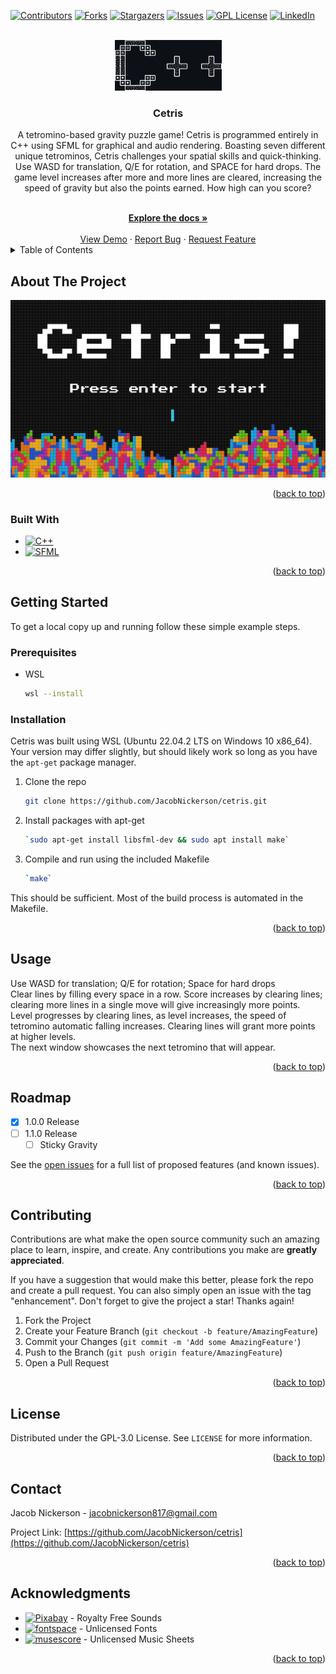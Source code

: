<a id="readme-top"></a>



<!-- PROJECT SHIELDS -->
<!--
*** I'm using markdown "reference style" links for readability.
*** Reference links are enclosed in brackets [ ] instead of parentheses ( ).
*** See the bottom of this document for the declaration of the reference variables
*** for contributors-url, forks-url, etc. This is an optional, concise syntax you may use.
*** https://www.markdownguide.org/basic-syntax/#reference-style-links
-->
[![Contributors][contributors-shield]][contributors-url]
[![Forks][forks-shield]][forks-url]
[![Stargazers][stars-shield]][stars-url]
[![Issues][issues-shield]][issues-url]
[![GPL License][license-shield]][license-url]
[![LinkedIn][linkedin-shield]][linkedin-url]



<!-- PROJECT LOGO -->
<br />
<div align="center">
  <a href="https://github.com/JacobNickerson/cetris">
    <img src="images/logo.png" alt="Logo" width="171" height="81">
  </a>

<h3 align="center">Cetris</h3>

  <p align="center">
    A tetromino-based gravity puzzle game! Cetris is programmed entirely in C++ using SFML for graphical and audio rendering. 
    Boasting seven different unique tetrominos, Cetris challenges your spatial skills and quick-thinking. Use WASD for translation, Q/E for rotation, and SPACE for hard drops. 
    The game level increases after more and more lines are cleared, increasing the speed of gravity but also the points earned. How high can you score?
  </p>
    <br />
    <a href="https://github.com/JacobNickerson/cetris"><strong>Explore the docs »</strong></a>
    <br />
    <br />
    <a href="https://github.com/JacobNickerson/cetris">View Demo</a>
    ·
    <a href="https://github.com/JacobNickerson/cetris/issues/new?labels=bug&template=bug-report---.md">Report Bug</a>
    ·
    <a href="https://github.com/JacobNickerson/cetris/issues/new?labels=enhancement&template=feature-request---.md">Request Feature</a>
</div>



<!-- TABLE OF CONTENTS -->
<details>
  <summary>Table of Contents</summary>
  <ol>
    <li>
      <a href="#about-the-project">About The Project</a>
      <ul>
        <li><a href="#built-with">Built With</a></li>
      </ul>
    </li>
    <li>
      <a href="#getting-started">Getting Started</a>
      <ul>
        <li><a href="#prerequisites">Prerequisites</a></li>
        <li><a href="#installation">Installation</a></li>
      </ul>
    </li>
    <li><a href="#usage">Usage</a></li>
    <li><a href="#roadmap">Roadmap</a></li>
    <li><a href="#contributing">Contributing</a></li>
    <li><a href="#license">License</a></li>
    <li><a href="#contact">Contact</a></li>
    <li><a href="#acknowledgments">Acknowledgments</a></li>
  </ol>
</details>



<!-- ABOUT THE PROJECT -->
## About The Project

[![Product Name Screen Shot][product-screenshot]](https://example.com)


<p align="right">(<a href="#readme-top">back to top</a>)</p>



### Built With

* [![C++][Isocpp.org]][C++-url]
* [![SFML][SFML-dev.org]][SFML-url]

<p align="right">(<a href="#readme-top">back to top</a>)</p>



<!-- GETTING STARTED -->
## Getting Started

To get a local copy up and running follow these simple example steps.

### Prerequisites

* WSL
  ```sh
  wsl --install
  ```

### Installation
Cetris was built using WSL (Ubuntu 22.04.2 LTS on Windows 10 x86_64). Your version may
    differ slightly, but should likely work so long as you have the `apt-get`
    package manager.
    
1. Clone the repo
   ```sh
   git clone https://github.com/JacobNickerson/cetris.git
   ```
2. Install packages with apt-get
   ```sh
   `sudo apt-get install libsfml-dev && sudo apt install make`
   ```
3. Compile and run using the included Makefile
   ```sh
   `make`
   ```

This should be sufficient. Most of the build process is automated in the Makefile.

<p align="right">(<a href="#readme-top">back to top</a>)</p>



<!-- USAGE EXAMPLES -->
## Usage

Use WASD for translation; Q/E for rotation; Space for hard drops
<br />
Clear lines by filling every space in a row. Score increases by clearing lines; clearing more lines in a single move will give increasingly more points.
<br />
Level progresses by clearing lines, as level increases, the speed of tetromino automatic falling increases. Clearing lines will grant more points at higher levels.
<br />
The next window showcases the next tetromino that will appear.

<p align="right">(<a href="#readme-top">back to top</a>)</p>



<!-- ROADMAP -->
## Roadmap

- [x] 1.0.0 Release
- [ ] 1.1.0 Release
    - [ ] Sticky Gravity

See the [open issues](https://github.com/JacobNickerson/cetris/issues) for a full list of proposed features (and known issues).

<p align="right">(<a href="#readme-top">back to top</a>)</p>



<!-- CONTRIBUTING -->
## Contributing

Contributions are what make the open source community such an amazing place to learn, inspire, and create. Any contributions you make are **greatly appreciated**.

If you have a suggestion that would make this better, please fork the repo and create a pull request. You can also simply open an issue with the tag "enhancement".
Don't forget to give the project a star! Thanks again!

1. Fork the Project
2. Create your Feature Branch (`git checkout -b feature/AmazingFeature`)
3. Commit your Changes (`git commit -m 'Add some AmazingFeature'`)
4. Push to the Branch (`git push origin feature/AmazingFeature`)
5. Open a Pull Request

<p align="right">(<a href="#readme-top">back to top</a>)</p>



<!-- LICENSE -->
## License

Distributed under the GPL-3.0 License. See `LICENSE` for more information.

<p align="right">(<a href="#readme-top">back to top</a>)</p>



<!-- CONTACT -->
## Contact

Jacob Nickerson - jacobnickerson817@gmail.com

Project Link: [https://github.com/JacobNickerson/cetris](https://github.com/JacobNickerson/cetris)

<p align="right">(<a href="#readme-top">back to top</a>)</p>



<!-- ACKNOWLEDGMENTS -->
## Acknowledgments

* [![Pixabay][Pixabay.com]][pixabay-url] - Royalty Free Sounds
* [![fontspace][fontspace.com]][fontspace-url] - Unlicensed Fonts
* [![musescore][musescore.com]][musescore-url] - Unlicensed Music Sheets

<p align="right">(<a href="#readme-top">back to top</a>)</p>



<!-- MARKDOWN LINKS & IMAGES -->
<!-- https://www.markdownguide.org/basic-syntax/#reference-style-links -->
[contributors-shield]: https://img.shields.io/github/contributors/JacobNickerson/cetris.svg?style=for-the-badge
[contributors-url]: https://github.com/JacobNickerson/cetris/graphs/contributors
[forks-shield]: https://img.shields.io/github/forks/JacobNickerson/cetris.svg?style=for-the-badge
[forks-url]: https://github.com/JacobNickerson/cetris/network/members
[stars-shield]: https://img.shields.io/github/stars/JacobNickerson/cetris.svg?style=for-the-badge
[stars-url]: https://github.com/JacobNickerson/cetris/stargazers
[issues-shield]: https://img.shields.io/github/issues/JacobNickerson/cetris.svg?style=for-the-badge
[issues-url]: https://github.com/JacobNickerson/cetris/issues
[license-shield]: https://img.shields.io/github/license/JacobNickerson/cetris.svg?style=for-the-badge
[license-url]: https://github.com/JacobNickerson/cetris/LICENSE
[linkedin-shield]: https://img.shields.io/badge/-LinkedIn-black.svg?style=for-the-badge&logo=linkedin&colorB=555
[linkedin-url]: https://linkedin.com/in/jacobnickerson817
[product-screenshot]: images/screenshot.png
[Isocpp.org]: https://img.shields.io/badge/C++-0769AD?style=for-the-badge&logo=cplusplus&logoColor=white
[C++-url]: https://isocpp.org/
[SFML-dev.org]: https://img.shields.io/badge/SFML-white?style=for-the-badge&logo=SFML&logoColor=8EC547
[SFML-url]: https://www.sfml-dev.org/
[Pixabay.com]: https://img.shields.io/badge/Pixabay-4CA84C?style=for-the-badge&logo=Pixabay&logoColor=white
[pixabay-url]: https://www.pixabay.com/
[fontspace.com]: https://img.shields.io/badge/fontspace-000000?style=for-the-badge&logo=fontspace&logoColor=white
[fontspace-url]: https://www.fontspace.com/
[musescore.com]: https://img.shields.io/badge/MuseScore-FFFFFF?style=for-the-badge&logo=MuseScore&logoColor=cyan
[musescore-url]: https://www.musescore.com/
